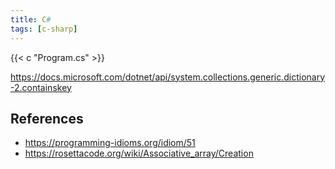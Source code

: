 ```yaml
---
title: C#
tags: [c-sharp]
---
```


{{< c "Program.cs" >}}

<https://docs.microsoft.com/dotnet/api/system.collections.generic.dictionary-2.containskey>

## References

- <https://programming-idioms.org/idiom/51>
- <https://rosettacode.org/wiki/Associative_array/Creation>
